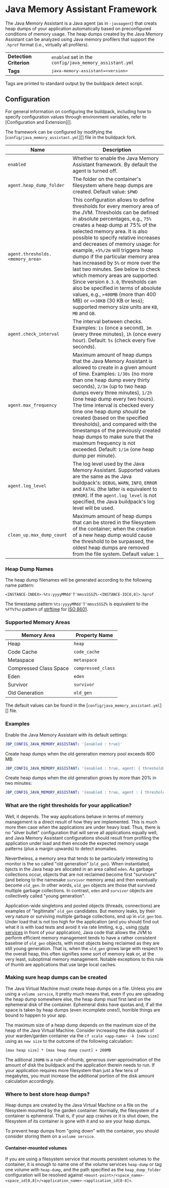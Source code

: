 # Java Memory Assistant Framework
The Java Memory Assistant is a Java agent (as in `-javaagent`) that creats heap dumps of your application automatically based on preconfigured conditions of memory usage.
The heap dumps created by the Java Memory Assistant can be analyzed using Java memory profilers that support the `.hprof` format (i.e., virtually all profilers).

<table>
  <tr>
    <td><strong>Detection Criterion</strong></td><td><code>enabled</code> set in the <code>config/java_memory_assistant.yml</code></td>
  </tr>
  <tr>
    <td><strong>Tags</strong></td><td><tt>java-memory-assistant=&lt;version&gt;</tt></td>
  </tr>
</table>
Tags are printed to standard output by the buildpack detect script.

## Configuration
For general information on configuring the buildpack, including how to specify configuration values through environment variables, refer to [Configuration and Extension][].

The framework can be configured by modifying the [``config/java_memory_assistant.yml``][] file in the buildpack fork.

| Name | Description
| ---- | -----------
| `enabled` | Whether to enable the Java Memory Assistant framework. By default the agent is turned off.
| `agent.heap_dump_folder` | The folder on the container's filesystem where heap dumps are created. Default value: `$PWD`
| `agent.thresholds.<memory_area>` | This configuration allows to define thresholds for every memory area of the JVM. Thresholds can be defined in absolute percentages, e.g., `75%` creates a heap dump at 75% of the selected memory area. It is also possible to specify relative increases and decreases of memory usage: for example, `+5%/2m` will triggera heap dumpo if the particular memory area has increased by `5%` or more over the last two minutes. See below to check which memory areas are supported. Since version `0.3.0`, thresholds can also be specified in terms of absolute values, e.g., `>400MB` (more than 400 MB) or `<=30KB` (30 KB or less); supported memory size units are `KB`, `MB` and `GB`.
| `agent.check_interval` | The interval between checks. Examples: `1s` (once a second), `3m` (every three minutes), `1h` (once every hour). Default: `5s` (check every five seconds).
| `agent.max_frequency` | Maximum amount of heap dumps that the Java Memory Assistant is allowed to create in a given amount of time. Examples: `1/30s` (no more than one heap dump every thirty seconds), `2/3m` (up to two heap dumps every three minutes), `1/2h` (one heap dump every two hours). The time interval is checked every time one heap dump *should* be created (based on the specified thresholds), and compared with the timestamps of the previously created heap dumps to make sure that the maximum frequency is not exceeded. Default: `1/1m` (one heap dump per minute). |
| `agent.log_level` | The log level used by the Java Memory Assistant. Supported values are the same as the Java buildpack's: `DEBUG`, `WARN`, `INFO`, `ERROR` and `FATAL` (the latter is equivalent to `ERROR`). If the `agent.log_level` is not specified, the Java buildpack's log level will be used. |
| `clean_up.max_dump_count` | Maximum amount of heap dumps that can be stored in the filesystem of the container; when the creation of a new heap dump would cause the threshold to be surpassed, the oldest heap dumps are removed from the file system. Default value: `1` |

### Heap Dump Names

The heap dump filenames will be generated according to the following name pattern:

`<INSTANCE-INDEX>-%ts:yyyyMMdd'T'mmssSSSZ%-<INSTANCE-ID[0,8]>.hprof`

The timestamp pattern `%ts:yyyyMMdd'T'mmssSSSZ%` is equivalent to the `%FT%T%z` pattern of [strftime](http://www.cplusplus.com/reference/ctime/strftime/) for [ISO 8601](https://en.wikipedia.org/wiki/ISO_8601).

### Supported Memory Areas

| Memory Area            | Property Name    |
|------------------------|------------------|
| Heap                   | `heap`             |
| Code Cache             | `code_cache`       |
| Metaspace              | `metaspace`        |
| Compressed Class Space | `compressed_class` |
| Eden                   | `eden`             |
| Survivor               | `survivor`         |
| Old Generation         | `old_gen`          |

The default values can be found in the [``config/java_memory_assistant.yml``][] file.

### Examples

Enable the Java Memory Assistant with its default settings:

```yaml
JBP_CONFIG_JAVA_MEMORY_ASSISTANT: '{enabled : true}'
```

Create heap dumps when the old generation memory pool exceeds 800 MB:

```yaml
JBP_CONFIG_JAVA_MEMORY_ASSISTANT: '{enabled : true, agent: { thresholds : { old_gen : ">800MB" } } }'
```

Create heap dumps when the old generation grows by more than 20% in two minutes:

```yaml
JBP_CONFIG_JAVA_MEMORY_ASSISTANT: '{enabled : true, agent : { thresholds : { old_gen : +20%/2m } } }'
```

### What are the right thresholds for your application?

Well, it depends.
The way applications behave in terms of memory management is a direct result of how they are implemented.
This is much more then case when the applications are under heavy load.
Thus, there is no "silver bullet" configuration that will serve all applications equally well, and Java Memory Assistant configurations should result from profiling the application under load and then encode the expected memory usage patterns (plus a margin upwards) to detect anomalies.

Nevertheless, a memory area that tends to be particularly interesting to monitor is the so called "old generation" (`old_gen`).
When instantiated, bjects in the Java heap are allocated in an area called `eden`.
As garbage collections occur, objects that are not reclaimed become first "survivors" (and belong to the namesake `survivor` memory area) and then eventually become `old_gen`.
In other words, `old_gen` objects are those that survived multiple garbage collections.
In contrast, `eden` and `survivor` objects are collectively called "young generation".

Application-wide singletons and pooled objects (threads, connections) are examples of "legitimate" `old_gen` candidates.
But memory leaks, by their very nature or surviving multiple garbage collections, end up in `old_gen` too.
Under load that is not too high for the application (and you should find out what it is with load tests and avoid it via rate limiting, e.g., using [route services](https://docs.cloudfoundry.org/services/route-services.html) in front of your application), Java code that allows the JVM to perform efficient memory management tends to have a rather consistent baseline of `old_gen` objects, with most objects being reclaimed as they are still young generation.
That is, when the `old_gen` grows large with respect to the overall heap, this often signifies some sort of memory leak or, at the very least, suboptimal memory management.
Notable exceptions to this rule of thumb are applications that use large local caches.

### Making sure heap dumps can be created

The Java Virtual Machine must create heap dumps on a file.
Unless you are using a `volume service`, it pretty much means that, even if you are uploading the heap dump somewhere else, the heap dump must first land on the ephemeral disk of the container.
Ephemeral disks have quotas and, if all the space is taken by heap dumps (even incomplete ones!), horrible things are bound to happen to your app.

The maximum size of a heap dump depends on the maximum size of the heap of the Java Virtual Machine.
Consider increasing the disk quota of your warden/garden container via the `cf scale <app-name> -k [new size]` using as `new size` to the outcome of the following calculation:

`[max heap size] * [max heap dump count] + 200MB`

The aditional `200MB` is a rule-of-thumb, generous over-approximation of the amount of disk the buildpack and the application therein needs to run.
If your application requires more filesystem than just a few tens of megabytes, you must increase the additional portion of the disk amount calculation accordingly.

### Where to best store heap dumps?

Heap dumps are created by the Java Virtual Machine on a file on the filesystem mounted by the garden container.
Normally, the filesystem of a container is ephemeral.
That is, if your app crashes or it is shut down, the filesystem of its container is gone with it and so are your heap dumps.

To prevent heap dumps from "going down" with the container, you should consider storing them on a `volume service`.

#### Container-mounted volumes

If you are using a filesystem service that mounts persistent volumes to the container, it is enough to name one of the volume services `heap-dump` or tag one volume with `heap-dump`, and the path specified as the `heap_dump_folder` configuration will be resolved against `<mount-point>/<space_name>-<space_id[0,8]>/<application_name>-<application_id[0-8]>`.